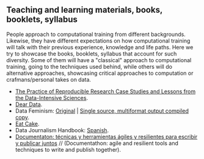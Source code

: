 ## Teaching and learning materials, books, booklets, syllabus

People approach to computational training from different backgrounds.
Likewise, they have different expectations on how computational training
will talk with their previous experience, knowledge and life paths.
Here we try to showcase the books, booklets, syllabus that account for
such diversity.
Some of them will have a "classical" approach to computational training,
going to the techniques used behind, while others will do alternative
approaches, showcasing critical approaches to computation or 
crafmans/personal takes on data.

  - [The Practice of Reproducible Research Case Studies and Lessons from the Data-Intensive Sciences](https://www.practicereproducibleresearch.org/).
  - [Dear Data](https://www.dear-data.com/).
  - Data Feminism: 
    [Original](https://bookbook.pubpub.org/data-feminism) |
    [Single source, multiformat output compiled copy](https://mutabit.com/repos.fossil/datafem/doc/tip/index.md.html).
  - [Eat Cake](https://speakerdeck.com/minecr/let-them-eat-cake-first-14c0fcf0-4fe1-4e80-9c41-a7813e842538).
  - Data Journalism Handbook: [Spanish](https://mutabit.com/repos.fossil/mapeda/).
  - [Documentaton: técnicas y herramientas ágiles y resilientes para escribir y publicar juntos][documentaton] //
    (Documentathon: agile and resilient tools and techniques to write and publish together).

[documentaton]: https://mutabit.com/repos.fossil/documentaton/doc/tip/intro-es.md.html